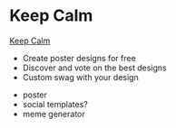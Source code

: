 # Keep Calm

[Keep Calm](https://keepcalms.com/)

* Create poster designs for free
* Discover and vote on the best designs
* Custom swag with your design


- poster
- social templates?
- meme generator